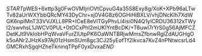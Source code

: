 $START$pWES+6xttp3g0FwOVMIjriOVtCpvuG4a35S8Exy8g/XoK+XPb96aLTwTv82aUrWXYbbQRcMY43DyChr+xj0V4G8z6OGHiHIBXLV/vhjDNcKIh7XdWGK6npIMnT33VVJXLL8PR+ICeE8eVlTGyPhvLl4isi0N4Q1yICRDU36312xTWyI2/swvhsL1JWCV0PUL+0tOCxPhl2mUKIYntBcDK/+T6uwI7rYrS0g56AjMFCZDetKJt9VklobHPqWvaVFurZlUtpPK6OaWNTBRjwMmsZfbnwRglZdAUGHgOk5oANr2JHzKs97Aj01zHsmSUm8gc3CJ25yEofTf2ikvca7KvZ4nPNtwcsrLd4GMCRxhSgqHZheTkninqTPpF0yxDvxa$END$
